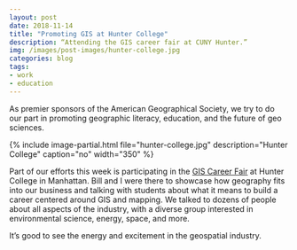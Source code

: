 ```yaml
---
layout: post
date: 2018-11-14
title: "Promoting GIS at Hunter College"
description: “Attending the GIS career fair at CUNY Hunter.”
img: /images/post-images/hunter-college.jpg
categories: blog
tags:
- work
- education
---
```


As premier sponsors of the American Geographical Society, we try to do our part in promoting geographic literacy, education, and the future of geo sciences.

{% include image-partial.html file="hunter-college.jpg" description="Hunter College" caption="no" width="350" %}

Part of our efforts this week is participating in the [GIS Career Fair](http://www.geography.hunter.cuny.edu/news/gis_job_fair_2018.html "2nd Annual GIS Career Fair") at Hunter College in Manhattan. Bill and I were there to showcase how geography fits into our business and talking with students about what it means to build a career centered around GIS and mapping. We talked to dozens of people about all aspects of the industry, with a diverse group interested in environmental science, energy, space, and more.

It’s good to see the energy and excitement in the geospatial industry.
